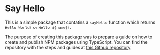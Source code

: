 # Say Hello

This is a simple package that contatins a `sayHello` function which returns ``Hello World!`` or ``Hello ${name}!``.

The purpose of creating this package was to prepare a guide on how to create and publish NPM packages using TypeScript. You can find the repository with the steps and guides at [this Github repository](https://github.com/Pivee/Say-Hello-to-NPM).
